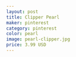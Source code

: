 ```yaml
---
layout: post
title: Clipper Pearl 
maker: pinterest
category: pinterest 
color: pearl
image: pearl-clipper.jpg
price: 3.99 USD
---
```


